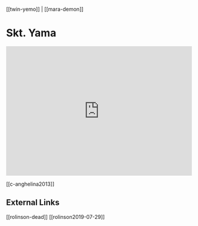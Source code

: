 [[twin-yemo]] | [[mara-demon]]
# Skt. Yama
<iframe width="100%" height="350" frameborder="0" allow="accelerometer; autoplay; clipboard-write; encrypted-media; gyroscope; picture-in-picture" allowfullscreen src="https://en.wiktionary.org/wiki/%E0%A4%AF%E0%A4%AE#Sanskrit"></iframe>


[[c-anghelina2013]]

## External Links
[[rolinson-dead]]
[[rolinson2019-07-29]]